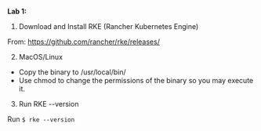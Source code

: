 **Lab 1:**

1. Download and Install RKE (Rancher Kubernetes Engine)

From: https://github.com/rancher/rke/releases/ 

2. MacOS/Linux
 - Copy the binary to /usr/local/bin/
 - Use chmod to change the permissions of the binary so you may execute it.

3. Run RKE --version

Run `$ rke --version` 

